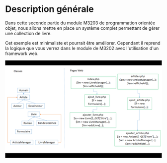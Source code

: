 # Description générale

Dans cette seconde partie du module M3203 de programmation orientée objet, nous allons mettre en place un système complet permettant de gérer une collection de livre.

Cet exemple est minimaliste et pourrait être améliorer. Cependant il reprend la logique que vous verrez dans le module de M3202 avec l'utilisation d'un framework web.

![Sch&#xE9;ma de principe](../.gitbook/assets/livres.png)

